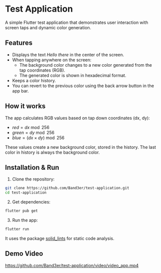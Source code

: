 # Test Application

A simple Flutter test application that demonstrates user interaction with screen taps and dynamic color generation.

## Features

-   Displays the text *Hello there* in the center of the screen.
-   When tapping anywhere on the screen:
    -   The background color changes to a new color generated from the tap coordinates (RGB).
    -   The generated color is shown in hexadecimal format.
-   Keeps a color history.
- You can revert to the previous color using the back arrow button in the app bar.

## How it works

The app calculates RGB values based on tap down coordinates (dx, dy):
-   $red = dx \bmod 256$
-   $green = dy \bmod 256$
-   $blue = (dx \times dy) \bmod 256$

These values create a new background color, stored in the history. The last color in history is always the background color.

## Installation & Run

1. Clone the repository:

```bash
git clone https://github.com/Band3er/test-application.git
cd test-application
```

2. Get dependencies:

```bash
flutter pub get
```

3. Run the app:

```bash
flutter run
```

It uses the package [solid_lints](https://pub.dev/packages/solid_lints) for static code analysis.

## Demo Video

https://github.com/Band3er/test-application/video/video_app.mp4
